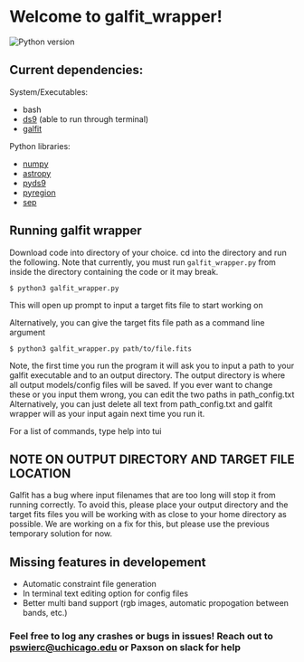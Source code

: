 # Welcome to galfit_wrapper!

![Python version](https://img.shields.io/badge/Python-3.10-green.svg?style=flat)

## Current dependencies:

System/Executables: 
 * bash
 * [ds9](https://sites.google.com/cfa.harvard.edu/saoimageds9/download) (able to run through terminal)
 * [galfit](https://users.obs.carnegiescience.edu/peng/work/galfit/galfit.html)

Python libraries: 
 * [numpy](https://numpy.org/install/)
 * [astropy](https://www.astropy.org/)
 * [pyds9](https://github.com/ericmandel/pyds9)
 * [pyregion](https://github.com/astropy/pyregion)
 * [sep](https://github.com/kbarbary/sep)

## Running galfit wrapper

Download code into directory of your choice. cd into the directory and run the following. Note that currently,
you must run `galfit_wrapper.py` from inside the directory containing the code or it may break.
```
$ python3 galfit_wrapper.py
```
This will open up prompt to input a target fits file to start working on

Alternatively, you can give the target fits file path as a command line argument
```
$ python3 galfit_wrapper.py path/to/file.fits
```
Note, the first time you run the program it will ask you to input a path to your galfit executable
and to an output directory. The output directory is where all output models/config files will be saved.
If you ever want to change these or you input them wrong, you can edit the two paths in path_config.txt
Alternatively, you can just delete all text from path_config.txt and galfit wrapper will as your input
again next time you run it.

For a list of commands, type help into tui

## NOTE ON OUTPUT DIRECTORY AND TARGET FILE LOCATION

Galfit has a bug where input filenames that are too long will stop it from running correctly. To avoid this,
please place your output directory and the target fits files you will be working with as close to your home directory
as possible. We are working on a fix for this, but please use the previous temporary solution for now.

## Missing features in developement

* Automatic constraint file generation
* In terminal text editing option for config files
* Better multi band support (rgb images, automatic propogation between bands, etc.)

### Feel free to log any crashes or bugs in issues! Reach out to pswierc@uchicago.edu or Paxson on slack for help

